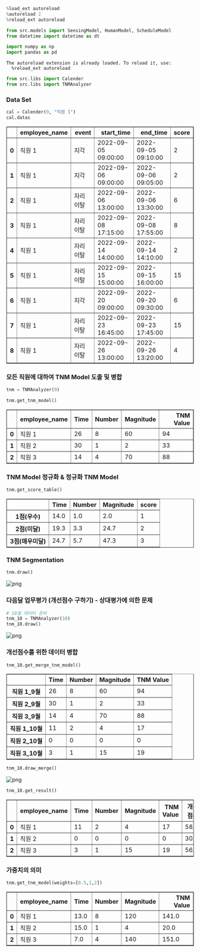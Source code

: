 ```python
%load_ext autoreload
%autoreload 2
%reload_ext autoreload

from src.models import SensingModel, HumanModel, ScheduleModel
from datetime import datetime as dt

import numpy as np
import pandas as pd
```

    The autoreload extension is already loaded. To reload it, use:
      %reload_ext autoreload

```python
from src.libs import Calender
from src.libs import TNMAnalyzer
```

### Data Set

```python
cal = Calender(9, "직원 1")
cal.datas
```

<div>
<style scoped>
    .dataframe tbody tr th:only-of-type {
        vertical-align: middle;
    }

    .dataframe tbody tr th {
        vertical-align: top;
    }

    .dataframe thead th {
        text-align: right;
    }

</style>
<table border="1" class="dataframe">
  <thead>
    <tr style="text-align: right;">
      <th></th>
      <th>employee_name</th>
      <th>event</th>
      <th>start_time</th>
      <th>end_time</th>
      <th>score</th>
    </tr>
  </thead>
  <tbody>
    <tr>
      <th>0</th>
      <td>직원 1</td>
      <td>지각</td>
      <td>2022-09-05 09:00:00</td>
      <td>2022-09-05 09:10:00</td>
      <td>2</td>
    </tr>
    <tr>
      <th>1</th>
      <td>직원 1</td>
      <td>지각</td>
      <td>2022-09-06 09:00:00</td>
      <td>2022-09-06 09:05:00</td>
      <td>2</td>
    </tr>
    <tr>
      <th>2</th>
      <td>직원 1</td>
      <td>자리 이탈</td>
      <td>2022-09-06 13:00:00</td>
      <td>2022-09-06 13:30:00</td>
      <td>6</td>
    </tr>
    <tr>
      <th>3</th>
      <td>직원 1</td>
      <td>자리 이탈</td>
      <td>2022-09-08 17:15:00</td>
      <td>2022-09-08 17:55:00</td>
      <td>8</td>
    </tr>
    <tr>
      <th>4</th>
      <td>직원 1</td>
      <td>자리 이탈</td>
      <td>2022-09-14 14:00:00</td>
      <td>2022-09-14 14:10:00</td>
      <td>2</td>
    </tr>
    <tr>
      <th>5</th>
      <td>직원 1</td>
      <td>자리 이탈</td>
      <td>2022-09-15 15:00:00</td>
      <td>2022-09-15 16:00:00</td>
      <td>15</td>
    </tr>
    <tr>
      <th>6</th>
      <td>직원 1</td>
      <td>지각</td>
      <td>2022-09-20 09:00:00</td>
      <td>2022-09-20 09:30:00</td>
      <td>6</td>
    </tr>
    <tr>
      <th>7</th>
      <td>직원 1</td>
      <td>자리 이탈</td>
      <td>2022-09-23 16:45:00</td>
      <td>2022-09-23 17:45:00</td>
      <td>15</td>
    </tr>
    <tr>
      <th>8</th>
      <td>직원 1</td>
      <td>자리 이탈</td>
      <td>2022-09-26 13:00:00</td>
      <td>2022-09-26 13:20:00</td>
      <td>4</td>
    </tr>
  </tbody>
</table>
</div>

### 모든 직원에 대하여 TNM Model 도출 및 병합

```python
tnm = TNMAnalyzer(9)

tnm.get_tnm_model()
```

<div>
<style scoped>
    .dataframe tbody tr th:only-of-type {
        vertical-align: middle;
    }

    .dataframe tbody tr th {
        vertical-align: top;
    }

    .dataframe thead th {
        text-align: right;
    }

</style>
<table border="1" class="dataframe">
  <thead>
    <tr style="text-align: right;">
      <th></th>
      <th>employee_name</th>
      <th>Time</th>
      <th>Number</th>
      <th>Magnitude</th>
      <th>TNM Value</th>
    </tr>
  </thead>
  <tbody>
    <tr>
      <th>0</th>
      <td>직원 1</td>
      <td>26</td>
      <td>8</td>
      <td>60</td>
      <td>94</td>
    </tr>
    <tr>
      <th>1</th>
      <td>직원 2</td>
      <td>30</td>
      <td>1</td>
      <td>2</td>
      <td>33</td>
    </tr>
    <tr>
      <th>2</th>
      <td>직원 3</td>
      <td>14</td>
      <td>4</td>
      <td>70</td>
      <td>88</td>
    </tr>
  </tbody>
</table>
</div>

### TNM Model 정규화 & 정규화 TNM Model

```python
tnm.get_score_table()
```

<div>
<style scoped>
    .dataframe tbody tr th:only-of-type {
        vertical-align: middle;
    }

    .dataframe tbody tr th {
        vertical-align: top;
    }

    .dataframe thead th {
        text-align: right;
    }

</style>
<table border="1" class="dataframe">
  <thead>
    <tr style="text-align: right;">
      <th></th>
      <th>Time</th>
      <th>Number</th>
      <th>Magnitude</th>
      <th>score</th>
    </tr>
  </thead>
  <tbody>
    <tr>
      <th>1점(우수)</th>
      <td>14.0</td>
      <td>1.0</td>
      <td>2.0</td>
      <td>1</td>
    </tr>
    <tr>
      <th>2점(미달)</th>
      <td>19.3</td>
      <td>3.3</td>
      <td>24.7</td>
      <td>2</td>
    </tr>
    <tr>
      <th>3점(매우미달)</th>
      <td>24.7</td>
      <td>5.7</td>
      <td>47.3</td>
      <td>3</td>
    </tr>
  </tbody>
</table>
</div>

### TNM Segmentation

```python
tnm.draw()
```

![png](output_9_0.png)

### 다음달 업무평가 (개선점수 구하기) - 상대평가에 의한 문제

```python
# 10월 데이터 준비
tnm_10 = TNMAnalyzer(10)
tnm_10.draw()
```

![png](output_11_0.png)

### 개선점수를 위한 데이터 병합

```python
tnm_10.get_merge_tnm_model()
```

<div>
<style scoped>
    .dataframe tbody tr th:only-of-type {
        vertical-align: middle;
    }

    .dataframe tbody tr th {
        vertical-align: top;
    }

    .dataframe thead th {
        text-align: right;
    }

</style>
<table border="1" class="dataframe">
  <thead>
    <tr style="text-align: right;">
      <th></th>
      <th>Time</th>
      <th>Number</th>
      <th>Magnitude</th>
      <th>TNM Value</th>
    </tr>
  </thead>
  <tbody>
    <tr>
      <th>직원 1_9월</th>
      <td>26</td>
      <td>8</td>
      <td>60</td>
      <td>94</td>
    </tr>
    <tr>
      <th>직원 2_9월</th>
      <td>30</td>
      <td>1</td>
      <td>2</td>
      <td>33</td>
    </tr>
    <tr>
      <th>직원 3_9월</th>
      <td>14</td>
      <td>4</td>
      <td>70</td>
      <td>88</td>
    </tr>
    <tr>
      <th>직원 1_10월</th>
      <td>11</td>
      <td>2</td>
      <td>4</td>
      <td>17</td>
    </tr>
    <tr>
      <th>직원 2_10월</th>
      <td>0</td>
      <td>0</td>
      <td>0</td>
      <td>0</td>
    </tr>
    <tr>
      <th>직원 3_10월</th>
      <td>3</td>
      <td>1</td>
      <td>15</td>
      <td>19</td>
    </tr>
  </tbody>
</table>
</div>

```python
tnm_10.draw_merge()
```

![png](output_14_0.png)

```python
tnm_10.get_result()
```

<div>
<style scoped>
    .dataframe tbody tr th:only-of-type {
        vertical-align: middle;
    }

    .dataframe tbody tr th {
        vertical-align: top;
    }

    .dataframe thead th {
        text-align: right;
    }

</style>
<table border="1" class="dataframe">
  <thead>
    <tr style="text-align: right;">
      <th></th>
      <th>employee_name</th>
      <th>Time</th>
      <th>Number</th>
      <th>Magnitude</th>
      <th>TNM Value</th>
      <th>개선점수</th>
    </tr>
  </thead>
  <tbody>
    <tr>
      <th>0</th>
      <td>직원 1</td>
      <td>11</td>
      <td>2</td>
      <td>4</td>
      <td>17</td>
      <td>58.3</td>
    </tr>
    <tr>
      <th>1</th>
      <td>직원 2</td>
      <td>0</td>
      <td>0</td>
      <td>0</td>
      <td>0</td>
      <td>30.1</td>
    </tr>
    <tr>
      <th>2</th>
      <td>직원 3</td>
      <td>3</td>
      <td>1</td>
      <td>15</td>
      <td>19</td>
      <td>56.2</td>
    </tr>
  </tbody>
</table>
</div>

### 가중치의 의미

```python
tnm.get_tnm_model(weights=[0.5,1,2])
```

<div>
<style scoped>
    .dataframe tbody tr th:only-of-type {
        vertical-align: middle;
    }

    .dataframe tbody tr th {
        vertical-align: top;
    }

    .dataframe thead th {
        text-align: right;
    }

</style>
<table border="1" class="dataframe">
  <thead>
    <tr style="text-align: right;">
      <th></th>
      <th>employee_name</th>
      <th>Time</th>
      <th>Number</th>
      <th>Magnitude</th>
      <th>TNM Value</th>
    </tr>
  </thead>
  <tbody>
    <tr>
      <th>0</th>
      <td>직원 1</td>
      <td>13.0</td>
      <td>8</td>
      <td>120</td>
      <td>141.0</td>
    </tr>
    <tr>
      <th>1</th>
      <td>직원 2</td>
      <td>15.0</td>
      <td>1</td>
      <td>4</td>
      <td>20.0</td>
    </tr>
    <tr>
      <th>2</th>
      <td>직원 3</td>
      <td>7.0</td>
      <td>4</td>
      <td>140</td>
      <td>151.0</td>
    </tr>
  </tbody>
</table>
</div>
